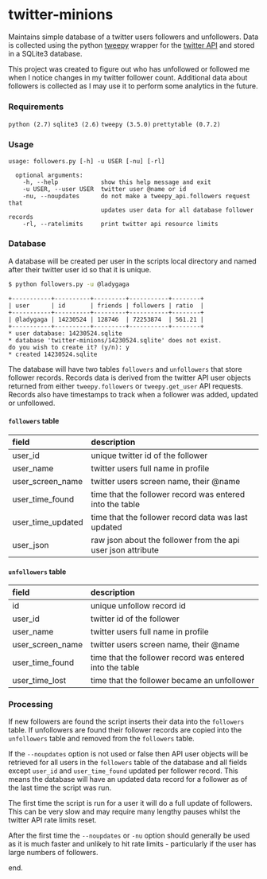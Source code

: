 # twitter-minions
Maintains simple database of a twitter users followers and unfollowers. Data is collected using the python [tweepy](http://www.tweepy.org/) wrapper for the [twitter API](https://developer.twitter.com/en/docs/api-reference-index) and stored in a SQLite3 database.

This project was created to figure out who has unfollowed or followed me when I notice changes in my twitter follower count. Additional data about followers is collected as I may use it to perform some analytics in the future.

### Requirements

```python (2.7)``` ```sqlite3 (2.6)```
```tweepy (3.5.0)``` ```prettytable (0.7.2)```

### Usage

```
usage: followers.py [-h] -u USER [-nu] [-rl]

  optional arguments:
    -h, --help            show this help message and exit
    -u USER, --user USER  twitter user @name or id
    -nu, --noupdates      do not make a tweepy_api.followers request that
                          updates user data for all database follower records
    -rl, --ratelimits     print twitter api resource limits
```

### Database

A database will be created per user in the scripts local directory and named after their twitter user id so that it is unique.
```sh
$ python followers.py -u @ladygaga
```
```
+-----------+----------+---------+-----------+--------+
| user      | id       | friends | followers | ratio  |
+-----------+----------+---------+-----------+--------+
| @ladygaga | 14230524 | 128746  | 72253874  | 561.21 |
+-----------+----------+---------+-----------+--------+
* user database: 14230524.sqlite
* database 'twitter-minions/14230524.sqlite' does not exist.
do you wish to create it? (y/n): y
* created 14230524.sqlite
```
The database will have two tables ```followers``` and ```unfollowers``` that store follower records. Records data is derived from the twitter API user objects returned from either ```tweepy.followers``` or ```tweepy.get_user``` API requests. Records also have timestamps to track when a follower was added, updated or unfollowed.

#### ```followers``` table

| field | description
| :----- | :----- |
| user_id | unique twitter id of the follower
| user_name | twitter users full name in profile
| user_screen_name | twitter users screen name, their @name
| user_time_found | time that the follower record was entered into the table
| user_time_updated | time that the follower record data was last updated
| user_json | raw json about the follower from the api user json attribute

#### ```unfollowers``` table

| field | description
| :----- | :----- |
| id | unique unfollow record id
| user_id | twitter id of the follower
| user_name | twitter users full name in profile
| user_screen_name | twitter users screen name, their @name
| user_time_found | time that the follower record was entered into the table
| user_time_lost | time that the follower became an unfollower

### Processing

If new followers are found the script inserts their data into the ```followers``` table. If unfollowers are found their follower records are copied into the ```unfollowers``` table and removed from the ```followers``` table.

If the ```--noupdates``` option is not used or false then API user objects will be retrieved for all users in the ```followers``` table of the database and all fields except ```user_id``` and ```user_time_found``` updated per follower record. This means the database will have an updated data record for a follower as of the last time the script was run.

The first time the script is run for a user it will do a full update of followers. This can be very slow and may require many lengthy pauses whilst the twitter API rate limits reset.

After the first time the ```--noupdates``` or ```-nu``` option should generally be used as it is much faster and unlikely to hit rate limits - particularly if the user has large numbers of followers.

end.
